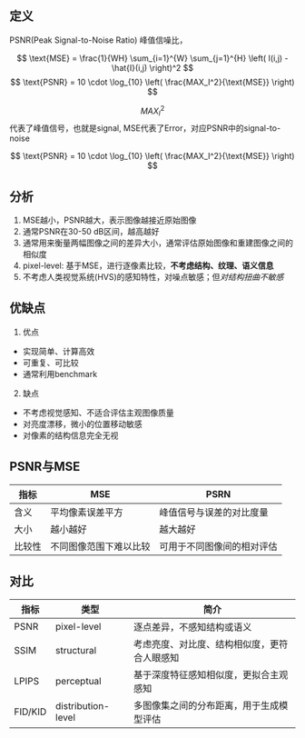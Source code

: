 ## 定义
PSNR(Peak Signal-to-Noise Ratio) 峰值信噪比，

$$
\text{MSE} = \frac{1}{WH} \sum_{i=1}^{W} \sum_{j=1}^{H} \left( I(i,j) - \hat{I}(i,j) \right)^2
$$
$$
\text{PSNR} = 10 \cdot \log_{10} \left( \frac{MAX_I^2}{\text{MSE}} \right)
$$

$$MAX_I^2$$ 代表了峰值信号，也就是signal, MSE代表了Error，对应PSNR中的signal-to-noise

$$
\text{PSNR} = 10 \cdot \log_{10} \left( \frac{MAX_I^2}{\text{MSE}} \right)
$$

## 分析
1. MSE越小，PSNR越大，表示图像越接近原始图像
2. 通常PSNR在30-50 dB区间，越高越好
3. 通常用来衡量两幅图像之间的差异大小，通常评估原始图像和重建图像之间的相似度
4. pixel-level: 基于MSE，进行逐像素比较，**不考虑结构、纹理、语义信息**
5. 不考虑人类视觉系统(HVS)的感知特性，对噪点敏感；但*对结构扭曲不敏感*

## 优缺点
1. 优点
- 实现简单、计算高效
- 可重复、可比较
- 通常利用benchmark

2. 缺点
- 不考虑视觉感知、不适合评估主观图像质量
- 对亮度漂移，微小的位置移动敏感
- 对像素的结构信息完全无视

## PSNR与MSE
|指标|MSE|PSRN|
|--|--|--|
|含义|平均像素误差平方|峰值信号与误差的对比度量|
|大小|越小越好|越大越好|
|比较性|不同图像范围下难以比较|可用于不同图像间的相对评估|

## 对比
|指标|类型|简介|
|--|--|--|
|PSNR| pixel-level| 逐点差异，不感知结构或语义|
|SSIM| structural| 考虑亮度、对比度、结构相似度，更符合人眼感知|
|LPIPS| perceptual| 基于深度特征感知相似度，更拟合主观感知|
|FID/KID| distribution-level| 多图像集之间的分布距离，用于生成模型评估|
